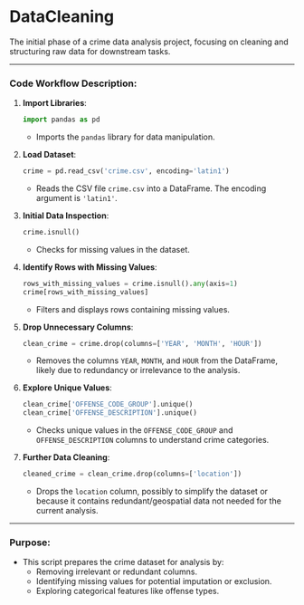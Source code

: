 # DataCleaning
The initial phase of a crime data analysis project, focusing on cleaning and structuring raw data for downstream tasks.

---

### **Code Workflow Description**:
1. **Import Libraries**:
   ```python
   import pandas as pd
   ```
   - Imports the `pandas` library for data manipulation.

2. **Load Dataset**:
   ```python
   crime = pd.read_csv('crime.csv', encoding='latin1') 
   ```
   - Reads the CSV file `crime.csv` into a DataFrame. The encoding argument is `'latin1'`.

3. **Initial Data Inspection**:
   ```python
   crime.isnull()
   ```
   - Checks for missing values in the dataset.

4. **Identify Rows with Missing Values**:
   ```python
   rows_with_missing_values = crime.isnull().any(axis=1)
   crime[rows_with_missing_values]
   ```
   - Filters and displays rows containing missing values.

5. **Drop Unnecessary Columns**:
   ```python
   clean_crime = crime.drop(columns=['YEAR', 'MONTH', 'HOUR'])
   ```
   - Removes the columns `YEAR`, `MONTH`, and `HOUR` from the DataFrame, likely due to redundancy or irrelevance to the analysis.

6. **Explore Unique Values**:
   ```python
   clean_crime['OFFENSE_CODE_GROUP'].unique()
   clean_crime['OFFENSE_DESCRIPTION'].unique()
   ```
   - Checks unique values in the `OFFENSE_CODE_GROUP` and `OFFENSE_DESCRIPTION` columns to understand crime categories.

7. **Further Data Cleaning**:
   ```python
   cleaned_crime = clean_crime.drop(columns=['location'])
   ```
   - Drops the `location` column, possibly to simplify the dataset or because it contains redundant/geospatial data not needed for the current analysis.

---

### **Purpose**:
- This script prepares the crime dataset for analysis by:
  - Removing irrelevant or redundant columns.
  - Identifying missing values for potential imputation or exclusion.
  - Exploring categorical features like offense types.
